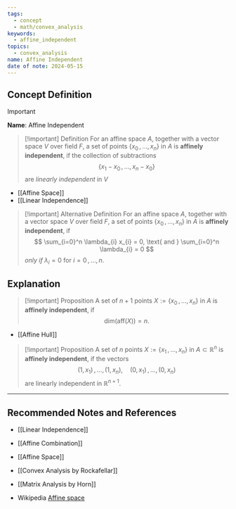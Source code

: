 ```yaml
---
tags:
  - concept
  - math/convex_analysis
keywords:
  - affine_independent
topics:
  - convex_analysis
name: Affine Independent
date of note: 2024-05-15
---
```


## Concept Definition

>[!important]
>**Name**: Affine Independent

>[!important] Definition
>For an affine space $A$, together with a vector space $V$ over field $F$, a set of points $\{x_{0} \,{,}\ldots{,}\, x_{n} \}$ in $A$   is **affinely independent**, if the collection of subtractions
>$$
>\{x_{1} - x_{0} \,{,}\ldots{,}\, x_{n} - x_{0} \}
>$$
>are *linearly independent* in $V$

- [[Affine Space]]
- [[Linear Independence]]


>[!important] Alternative Definition
>For an affine space $A$, together with a vector space $V$ over field $F$, a set of points $\{x_{0} \,{,}\ldots{,}\, x_{n} \}$ in $A$   is **affinely independent**, if
>$$
>\sum_{i=0}^n \lambda_{i} x_{i} = 0, \text{ and } \sum_{i=0}^n \lambda_{i} = 0
>$$
>*only if* $\lambda_{i} = 0$ for $i=0 \,{,}\ldots{,}\,n.$





## Explanation

>[!important] Proposition
>A set of $n+1$ points $X := \{x_{0} \,{,}\ldots{,}\, x_{n} \}$ in $A$ is **affinely independent**, if 
>$$
>\text{dim}(\text{aff}(X)) = n.
>$$

- [[Affine Hull]]

>[!important] Proposition
>A set of $n$ points $X := \{x_{1} \,{,}\ldots{,}\, x_{n} \}$ in $A \subset \mathbb{R}^n$ is **affinely independent**, if the vectors 
>$$
>(1, x_{1}) \,{,}\ldots{,}\,(1, x_{n}), \quad (0, x_{1}) \,{,}\ldots{,}\,(0, x_{n})
>$$
>are linearly independent in $\mathbb{R}^{n+1}$.






-----------
##  Recommended Notes and References


- [[Linear Independence]]
- [[Affine Combination]]
- [[Affine Space]]

- [[Convex Analysis by Rockafellar]]
- [[Matrix Analysis by Horn]]

- Wikipedia [Affine space](https://en.wikipedia.org/wiki/Affine_space)